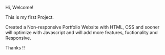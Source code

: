 Hi, Welcome!

This is my first Project.

Created a Non-responsive Portfolio Website with HTML, CSS and sooner will optimize with Javascript and will add more features, fuctionality and Responsive.


Thanks !!
